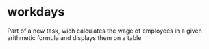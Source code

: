 # workdays
Part of a new task, wich calculates the wage of employees in a given arithmetic formula and displays them on a table
